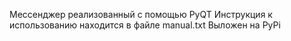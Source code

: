 Мессенджер реализованный с помощью PyQT
Инструкция к использованию находится в файле manual.txt
Выложен на PyPi
